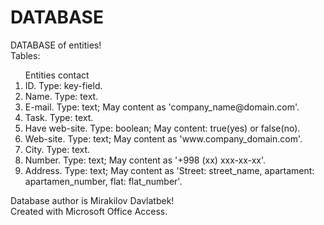 # DATABASE
DATABASE of entities!<br>
Tables:
 <ol>Entities contact
  <li>ID. Type: key-field.</li>
  <li>Name. Type: text.</li>
  <li>E-mail. Type: text; May content as 'company_name@domain.com'.</li>
  <li>Task. Type: text.</li>
  <li>Have web-site. Type: boolean; May content: true(yes) or false(no).</li>
  <li>Web-site. Type: text; May content as 'www.company_domain.com'.</li>
  <li>City. Type: text.</li>
  <li>Number. Type: text; May content as '+998 (xx) xxx-xx-xx'.</li>
  <li>Address. Type: text; May content as 'Street: street_name, apartament: apartamen_number, flat: flat_number'.</li>
</ol>

Database author is Mirakilov Davlatbek!<br>
Created with Microsoft Office Access.
